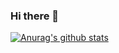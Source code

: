 ### Hi there 👋

[![Anurag's github stats](https://github-readme-stats.vercel.app/api?username=OSpoon)](https://github.com/anuraghazra/github-readme-stats)

<!--
**OSpoon/OSpoon** is a ✨ _special_ ✨ repository because its `README.md` (this file) appears on your GitHub profile.

Here are some ideas to get you started:

- 🔭 I’m currently working on ...
- 🌱 I’m currently learning ...
- 👯 I’m looking to collaborate on ...
- 🤔 I’m looking for help with ...
- 💬 Ask me about ...
- 📫 How to reach me: ...
- 😄 Pronouns: ...
- ⚡ Fun fact: ...
-->
